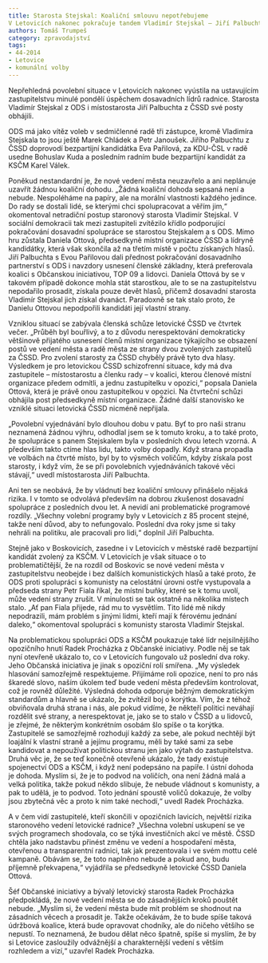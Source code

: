 ```yaml
---
title: Starosta Stejskal: Koaliční smlouvu nepotřebujeme
V Letovicích nakonec pokračuje tandem Vladimír Stejskal – Jiří Palbuchta
authors: Tomáš Trumpeš
category: zpravodajství
tags: 
- 44-2014
- Letovice
- komunální volby
---
```

Nepřehledná povolební situace v Letovicích nakonec vyústila na ustavujícím zastupitelstvu minulé pondělí úspěchem dosavadních lídrů radnice. Starosta Vladimír Stejskal z ODS i místostarosta Jiří Palbuchta z ČSSD své posty obhájili.

ODS má jako vítěz voleb v sedmičlenné radě tři zástupce, kromě Vladimíra Stejskala to jsou ještě Marek Chládek a Petr Janoušek. Jiřího Palbuchtu z ČSSD doprovodí bezpartijní kandidátka Eva Pařilová, za KDU-ČSL v radě usedne Bohuslav Kuda a posledním radním bude bezpartijní kandidát za KSČM Karel Válek.

Poněkud nestandardní je, že nové vedení města neuzavřelo a ani neplánuje uzavřít žádnou koaliční dohodu. „Žádná koaliční dohoda sepsaná není a nebude. Nespoléháme na papíry, ale na morální vlastnosti každého jedince. Do rady se dostali lidé, se kterými chci spolupracovat a věřím jim,“ okomentoval netradiční postup staronový starosta Vladimír Stejskal. V sociální demokracii tak mezi zastupiteli zvítězilo křídlo podporující pokračování dosavadní spolupráce se starostou Stejskalem a s ODS. Mimo hru zůstala Daniela Ottová, předsedkyně místní organizace ČSSD a lídryně kandidátky, která však skončila až na třetím místě v počtu získaných hlasů. Jiří Palbuchta s Evou Pařilovou dali přednost pokračování dosavadního partnerství s ODS i navzdory usnesení členské základny, která preferovala koalici s Občanskou iniciativou, TOP 09 a lidovci. Daniela Ottová by se v takovém případě dokonce mohla stát starostkou, ale to se na zastupitelstvu nepodařilo prosadit, získala pouze devět hlasů, přičemž dosavadní starosta Vladimír Stejskal jich získal dvanáct. Paradoxně se tak stalo proto, že Danielu Ottovou nepodpořili kandidáti její vlastní strany.

Vzniklou situací se zabývala členská schůze letovické ČSSD ve čtvrtek večer. „Průběh byl bouřlivý, a to z důvodu nerespektování demokraticky většinově přijatého usnesení členů místní organizace týkajícího se obsazení postů ve vedení města a radě města ze strany dvou zvolených zastupitelů za ČSSD. Pro zvolení starosty za ČSSD chyběly právě tyto dva hlasy. Výsledkem je pro letovickou ČSSD schizofrenní situace, kdy má dva zastupitele – místostarostu a členku rady – v koalici, kterou členové místní organizace předem odmítli, a jednu zastupitelku v opozici,“ popsala Daniela Ottová, která je právě onou zastupitelkou v opozici. Na čtvrteční schůzi obhájila post předsedkyně místní organizace. Žádné další stanovisko ke vzniklé situaci letovická ČSSD nicméně nepřijala.

„Povolební vyjednávání bylo dlouhou dobu v patu. Byť to pro naši stranu neznamená žádnou výhru, odhodlal jsem se k tomuto kroku, a to také proto, že spolupráce s panem Stejskalem byla v posledních dvou letech vzorná. A především takto ctíme hlas lidu, takto volby dopadly. Když strana propadla ve volbách na čtvrté místo, byl by to výsměch voličům, kdyby získala post starosty, i když vím, že se při povolebních vyjednáváních takové věci stávají,“ uvedl místostarosta Jiří Palbuchta.

Ani ten se neobává, že by vládnutí bez koaliční smlouvy přinášelo nějaká rizika. I v tomto se odvolává především na dobrou zkušenost dosavadní spolupráce z posledních dvou let. A nevidí ani problematické programové rozdíly. „Všechny volební programy byly v Letovicích z 85 procent stejné, takže není důvod, aby to nefungovalo. Poslední dva roky jsme si taky nehráli na politiku, ale pracovali pro lidi,“ doplnil Jiří Palbuchta.

Stejně jako v Boskovicích, zasedne i v Letovicích v městské radě bezpartijní kandidát zvolený za KSČM. V Letovicích je však situace o to problematičtější, že na rozdíl od Boskovic se nové vedení města v zastupitelstvu neobejde i bez dalších komunistických hlasů a také proto, že ODS proti spolupráci s komunisty na celostátní úrovni ostře vystupovala a předseda strany Petr Fiala říkal, že místní buňky, které se k tomu uvolí, může vedení strany zrušit. V minulosti se tak ostatně na několika místech stalo. „Ať pan Fiala přijede, rád mu to vysvětlím. Tito lidé mě nikdy nepodrazili, mám problém s jinými lidmi, kteří mají k férovému jednání daleko,“ okomentoval spolupráci s komunisty starosta Vladimír Stejskal.

Na problematickou spolupráci ODS a KSČM poukazuje také lídr nejsilnějšího opozičního hnutí Radek Procházka z Občanské iniciativy. Podle něj se tak nyní otevřeně ukázalo to, co v Letovicích fungovalo už poslední dva roky. Jeho Občanská iniciativa je jinak s opoziční rolí smířena. „My výsledek hlasování samozřejmě respektujeme. Přijímáme roli opozice, není to pro nás škaredé slovo, naším úkolem teď bude vedení města především kontrolovat, což je rovněž důležité. Výsledná dohoda odporuje běžným demokratickým standardům a hlavně se ukázalo, že zvítězil boj o korýtka. Vím, že z téhož obviňovala druhá strana i nás, ale pokud vidíme, že někteří politici neváhají rozdělit své strany, a nerespektovat je, jako se to stalo v ČSSD a u lidovců, je zřejmé, že některým konkrétním osobám šlo spíše o ta korýtka. Zastupitelé se samozřejmě rozhodují každý za sebe, ale pokud nechtějí být loajální k vlastní straně a jejímu programu, měli by také sami za sebe kandidovat a nepoužívat politickou stranu jen jako výtah do zastupitelstva. Druhá věc je, že se teď konečně otevřeně ukázalo, že tady existuje spojenectví ODS a KSČM, i když není podepsáno na papíře. I ústní dohoda je dohoda. Myslím si, že je to podvod na voličích, ona není žádná malá a velká politika, takže pokud někdo slibuje, že nebude vládnout s komunisty, a pak to udělá, je to podvod. Toto jednání spoustě voličů dokazuje, že volby jsou zbytečná věc a proto k nim také nechodí,“ uvedl Radek Procházka.

A v čem vidí zastupitelé, kteří skončili v opozičních lavicích, největší rizika staronového vedení letovické radnice? „Všechna volební uskupení se ve svých programech shodovala, co se týká investičních akcí ve městě. ČSSD chtěla jako nadstavbu přinést změnu ve vedení a hospodaření města, otevřenou a transparentní radnici, tak jak prezentovala i ve svém mottu celé kampaně. Obávám se, že toto naplněno nebude a pokud ano, budu příjemně překvapena,“ vyjádřila se předsedkyně letovické ČSSD Daniela Ottová.

Šéf Občanské iniciativy a bývalý letovický starosta Radek Procházka předpokládá, že nové vedení města se do zásadnějších kroků pouštět nebude. „Myslím si, že vedení města bude mít problém se shodnout na zásadních věcech a prosadit je. Takže očekávám, že to bude spíše taková údržbová koalice, která bude opravovat chodníky, ale do ničeho většího se nepustí. To neznamená, že budou dělat něco špatně, spíše si myslím, že by si Letovice zasloužily odvážnější a charakternější vedení s větším rozhledem a vizí,“ uzavřel Radek Procházka.